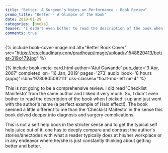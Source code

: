 ```yaml
---
title: "Better: A Surgeon's Notes on Performance - Book Review"
promo_title: "Better - A Glimpse of the Book"
date: 2019-01-29
categories: [books]
teaser: "I didn't even bother to read the description of the book when I picked it up and just went with the author's name (a perfect example of Halo effect!)."
comments: true
---
```


{% include book-cover-image.md alt="Better Book Cover" src="https://res.cloudinary.com/pradheap/image/upload/v1548820413/better-319x479.jpg"
%}

{% include book-meta-card.html
    author='Atul Gawande'
    pub_date='3 Apr, 2007'
    completed_on='16 Jan, 2019'
    pages='273'
    audio_book='8 hours (appx)'
    isbn='9780805082111'
    css-classes="float-md-left mr-4"
%}

This is not going to be a comprehensive review. I did read 'Checklist Manifesto' from the same author and I liked it very much. So, I didn't even bother to read the description of the book when I picked it up and just went with the author's name (a perfect example of Halo effect!). The book seemed a little different to me than the 'Checklist Maifesto' in the sense this book delved deeper into diagnosis and surgery complications.  

This is not a self help book in the stricter sense and to get the typical self help juice out of it, one has to deeply compare and contrast the author's stories/anectodes with what a reader typically does at his/her workplace or in any endeavor where he/she is just constantly thinking about getting better and better.